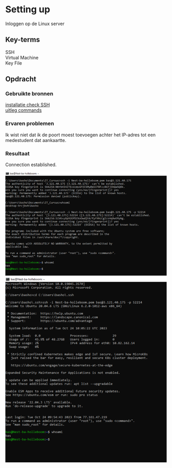 # Setting up
Inloggen op de Linux server

## Key-terms
SSH  
Virtual Machine  
Key File
## Opdracht
### Gebruikte bronnen
[installatie check SSH](https://learn.microsoft.com/en-us/windows-server/administration/openssh/openssh_install_firstuse?tabs=powershell)  
[uitleg commands](https://www.clickittech.com/aws/connect-ec2-instance-using-ssh/)

### Ervaren problemen
Ik wist niet dat ik de poort moest toevoegen achter het IP-adres tot een medestudent dat aankaartte.

### Resultaat
Connection established.

![eerste connectie](/01_Linux_1/images/setup1.png)   
![tweede connectie na verplaatsting key](/01_Linux_1/images/setup2.png)
